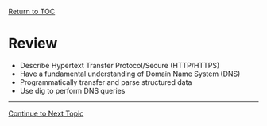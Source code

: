 <a href="https://github.com/CyberTrainingUSAF/08-Network-Programming/blob/master/00-Table-of-Contents.md" > Return to TOC </a>

# Review

* Describe Hypertext Transfer Protocol/Secure \(HTTP/HTTPS\)
* Have a fundamental understanding of Domain Name System \(DNS\)
* Programmatically transfer and parse structured data
* Use dig to perform DNS queries

---

<a href="https://github.com/CyberTrainingUSAF/08-Network-Programming/blob/master/07-osi-layer-7/summary.md" > Continue to Next Topic </a>
